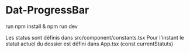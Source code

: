 # Dat-ProgressBar

run npm install & npm run dev

Les status sont définis dans src/component/constants.tsx
Pour l'instant le statut actuel du dossier est défini dans App.tsx (const currentStatuts)
